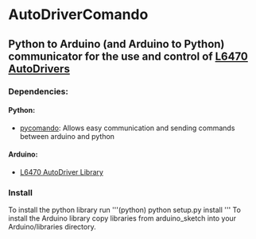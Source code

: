 # AutoDriverComando
## Python to Arduino (and Arduino to Python) communicator for the use and control of [L6470 AutoDrivers](https://www.sparkfun.com/products/11611)
### Dependencies:
#### Python:
- [pycomando](https://github.com/braingram/comando): Allows easy communication and sending commands between arduino and python
#### Arduino:
- [L6470 AutoDriver Library](https://github.com/braingram/L6470-AutoDriver)

### Install
To install the python library run
'''(python)
python setup.py install
'''
To install the Arduino library copy libraries from arduino_sketch into your Arduino/libraries directory.

